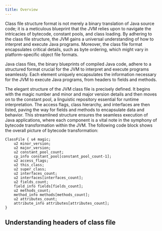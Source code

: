```yaml
---
title: Overview
---
```


Class file structure format is not merely a binary translation of Java source code; it is a meticulous
blueprint that the JVM relies upon to navigate the intricacies of bytecode, constant pools, and class
loading. By adhering to the class file structure, the JVM gains a universal understanding of how to
interpret and execute Java programs. Moreover, the class file format encapsulates critical
details, such as byte ordering, which might vary in platform-specific object file
formats.

Java class files, the binary blueprints of compiled Java code, adhere to a
structured format crucial for the JVM to interpret and execute programs
seamlessly. Each element uniquely encapsulates the information necessary for
the JVM to execute Java programs, from headers to fields and methods.

The elegant structure of the JVM class file is precisely defined. It begins with
the magic number and minor and major version details and then moves on to the
constant pool, a linguistic repository essential for runtime interpretation. The
access flags, class hierarchy, and interfaces are then listed, paving the way for
fields and methods to encapsulate data and behavior. This streamlined structure
ensures the seamless execution of Java applications, where each component is a
vital note in the symphony of bytecode transformation within the JVM. The
following code block shows the overall picture of bytecode transformation:

```text
ClassFile { u4 magic;
    u2 minor_version;
    u2 major_version;
    u2 constant_pool_count;
    cp_info constant_pool[constant_pool_count-1];
    u2 access_flags;
    u2 this_class;
    u2 super_class;
    u2 interfaces_count;
    u2 interfaces[interfaces_count];
    u2 fields_count;
    field_info fields[fields_count];
    u2 methods_count;
    method_info methods[methods_count];
    u2 attributes_count;
    attribute_info attributes[attributes_count];
}
```

## Understanding headers of class file
